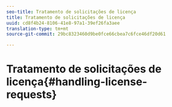 ```yaml
---
seo-title: Tratamento de solicitações de licença
title: Tratamento de solicitações de licença
uuid: cd8f4b24-8106-41e8-97a1-39ef26fa3aee
translation-type: tm+mt
source-git-commit: 29bc8323460d9be0fce66cbea7c6fce46df20d61

---
```



# Tratamento de solicitações de licença{#handling-license-requests}


